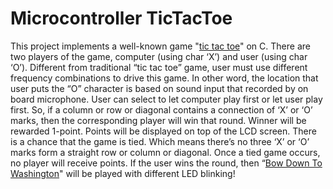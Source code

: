 # Microcontroller TicTacToe
This project implements a well-known game "[tic tac toe](https://en.wikipedia.org/wiki/Tic-tac-toe)" on C. There are two players of the game, computer (using char ‘X’) and user (using char ‘O’). Different from traditional “tic tac toe” game, user must use different frequency combinations to drive this game. In other word, the location that user puts the “O” character is based on sound input that recorded by on board microphone. 
User can select to let computer play first or let user play first. So, if a column or row or diagonal contains a connection of ‘X’ or ‘O’ marks, then the corresponding player will win that round. Winner will be rewarded 1-point. Points will be displayed on top of the LCD screen. There is a chance that the game is tied. Which means there’s no three ‘X’ or ‘O’ marks form a straight row or column or diagonal. Once a tied game occurs, no player will receive points. 
If the user wins the round, then “[Bow Down To Washington](https://www.youtube.com/watch?v=6GPhX-vor-k)" will be played with different LED blinking!
